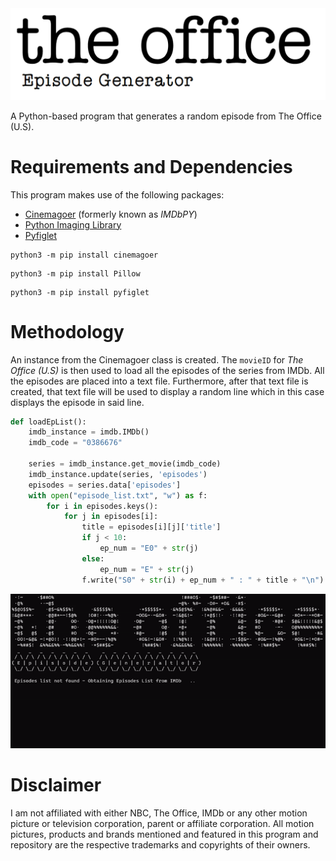 <img src="/gitImages/TheOfficeEpisodeGeneratorLogo.png" alt="The Office Episode Generator Logo">

A Python-based program that generates a random episode from The Office (U.S).

# Requirements and Dependencies

This program makes use of the following packages:

- [Cinemagoer](https://github.com/cinemagoer/cinemagoer) (formerly known as *IMDbPY*)
- [Python Imaging Library](https://github.com/python-pillow/Pillow)
- [Pyfiglet](https://github.com/pwaller/pyfiglet)

```pip install cinemagoer
python3 -m pip install cinemagoer
```

```
python3 -m pip install Pillow
```

```
python3 -m pip install pyfiglet
```

# Methodology

An instance from the Cinemagoer class is created. The `movieID` for *The Office (U.S)* is then used to load all the episodes of the series from IMDb. All the episodes are placed into a text file. Furthermore, after that text file is created, that text file will be used to display a random line which in this case displays the episode in said line.

```python
def loadEpList():
    imdb_instance = imdb.IMDb()
    imdb_code = "0386676"

    series = imdb_instance.get_movie(imdb_code)
    imdb_instance.update(series, 'episodes')
    episodes = series.data['episodes']
    with open("episode_list.txt", "w") as f:
        for i in episodes.keys():
            for j in episodes[i]:
                title = episodes[i][j]['title']
                if j < 10:
                    ep_num = "E0" + str(j)
                else:
                    ep_num = "E" + str(j)
                f.write("S0" + str(i) + ep_num + " : " + title + "\n")
```

<img src="/gitImages/loadingDisplaying.gif" alt="Program Functioning">

# Disclaimer

I am not affiliated with either NBC, The Office, IMDb or any other motion picture or television corporation, parent or affiliate corporation. All motion pictures, products and brands mentioned and featured in this program and repository are the respective trademarks and copyrights of their owners.
